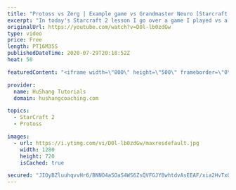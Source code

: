 ```yaml
---
title: "Protoss vs Zerg | Example game vs Grandmaster Neuro [Starcraft 2]"
excerpt: "In today's Starcraft 2 lesson I go over a game I played vs a high level grandmaster zerg using the double stargate phoenix build I showed a few days ago.   Protoss vs Zerg | Example game vs Grandmaster Neuro #StarCraft2 #SC2 #RTS #Protoss #PvZ #neuro   Coaching --------------------------------------------------------------------------"
originalUrl: https://youtube.com/watch?v=D0l-lb0zdGw
type: video
price: Free
length: PT16M35S
publishedDateTime: 2020-07-29T20:18:52Z
heat: 50

featuredContent: "<iframe width=\"800\" height=\"500\" frameborder=\"0\" src=\"https://www.youtube.com/embed/D0l-lb0zdGw\" allow=\"accelerometer; autoplay; encrypted-media; gyroscope; picture-in-picture\" allowfullscreen></iframe>"

provider:
  name: HuShang Tutorials
  domain: hushangcoaching.com

topics:
  - StarCraft 2
  - Protoss

images:
  - url: https://i.ytimg.com/vi/D0l-lb0zdGw/maxresdefault.jpg
    width: 1280
    height: 720
    isCached: true

secured: "JIOyBZluuhqvvHr6/BNNO4a5OaS4WS6ZsQVFGJY8whtdvAsEEAF/xia2HvTxQ7kSudQInCeSZ4vBRrQK+vkeX7wtV9VnEbwq+N4T32qxAdujB2Ues+Dnp49xGBEuZ8vj/dWR57YUd2thlTVtROpIU08P3ADqQJwCa3okxV74TT3nhVO7KlvhjCxcnyO1uJOWzu6ZYsm5rXbUSPiAjNncHVdNmrbxx0KG5rKJP/OszI5QO/P6Ypwlck8OEnRoRBle80y+wlj9ProrSFqYDocMyodpqi3G64PrJ65BlO3WdHxrKu9Bgx5ssDAa9JgsvOZYbNS4TnIwT8KP9uoFuoAmbKEUgpmkDFDXcff2q6sAffThOhEmj2aOwaNEGg84OGgxNfgGUtTDabdhG2ZPo1foOT6S2/PUwvE5L+GfA9yAjG4=;4ICTJ8m947xKf9O0leAgMA=="
---
```


